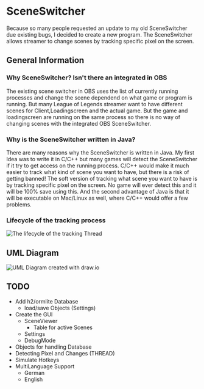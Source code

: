 # SceneSwitcher
Because so many people requested an update to my old SceneSwitcher due existing bugs, I decided to create a new program.
The SceneSwitcher allows streamer to change scenes by tracking specific pixel on the screen.

## General Information
### Why SceneSwitcher? Isn't there an integrated in OBS
The existing scene switcher in OBS uses the list of currently running processes and change the scene dependend on what game or program is running.
But many League of Legends streamer want to have different scenes for Client,Loadingscreen and the actual game. But the game and loadingscreen are 
running on the same process so there is no way of changing scenes with the integrated OBS SceneSwitcher.

### Why is the SceneSwitcher written in Java?
There are many reasons why the SceneSwitcher is written in Java. 
My first Idea was to write it in C/C++ but many games will detect the SceneSwitcher if it try to get access on the running process.
C/C++ would make it much easier to track what kind of scene you want to have, but there is a risk of getting banned!
The soft version of tracking what scene you want to have is by tracking specific pixel on the screen. No game will ever detect this and it will be 100% save using this.
And the second advantage of Java is that it will be executable on Mac/Linux as well, where C/C++ would offer a few problems.

### Lifecycle of the tracking process
![The lifecycle of the tracking Thread](https://i.imgur.com/jq6r67A.png)

## UML Diagram
![UML Diagram created with draw.io](https://i.imgur.com/b354Rrr.png)

## TODO
* Add h2/ormlite Database
  * load/save Objects (Settings)
* Create the GUI
  * SceneViewer
    * Table for active Scenes
  * Settings
  * DebugMode
* Objects for handling Database
* Detecting Pixel and Changes (THREAD)
* Simulate Hotkeys
* MultiLanguage Support
  * German
  * English
